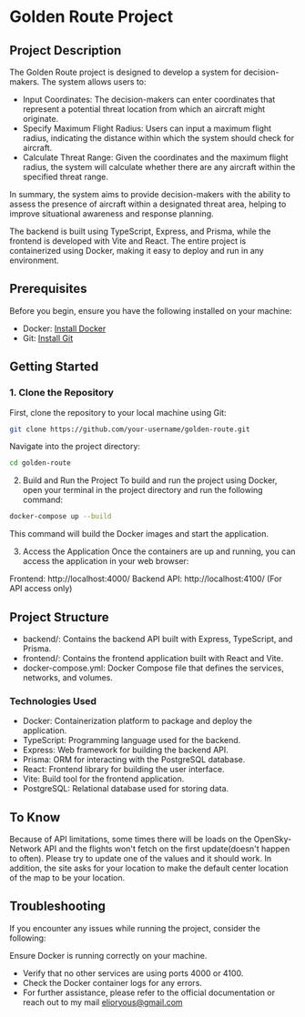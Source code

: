 # Golden Route Project

## Project Description

The Golden Route project is designed to develop a system for decision-makers. The system allows users to:

- Input Coordinates: The decision-makers can enter coordinates that represent a potential threat location from which an aircraft might originate.
- Specify Maximum Flight Radius: Users can input a maximum flight radius, indicating the distance within which the system should check for aircraft.
- Calculate Threat Range: Given the coordinates and the maximum flight radius, the system will calculate whether there are any aircraft within the specified threat range.

In summary, the system aims to provide decision-makers with the ability to assess the presence of aircraft within a designated threat area, helping to improve situational awareness and response planning.

The backend is built using TypeScript, Express, and Prisma, while the frontend is developed with Vite and React. The entire project is containerized using Docker, making it easy to deploy and run in any environment.

## Prerequisites

Before you begin, ensure you have the following installed on your machine:

- Docker: [Install Docker](https://docs.docker.com/get-docker/)
- Git: [Install Git](https://git-scm.com/book/en/v2/Getting-Started-Installing-Git)

## Getting Started

### 1. Clone the Repository

First, clone the repository to your local machine using Git:

```bash
git clone https://github.com/your-username/golden-route.git
```

Navigate into the project directory:

```bash
cd golden-route
```

2. Build and Run the Project
To build and run the project using Docker, open your terminal in the project directory and run the following command:

```bash
docker-compose up --build
```
This command will build the Docker images and start the application.

3. Access the Application
Once the containers are up and running, you can access the application in your web browser:

Frontend: http://localhost:4000/
Backend API: http://localhost:4100/ (For API access only)

## Project Structure
- backend/: Contains the backend API built with Express, TypeScript, and Prisma.
- frontend/: Contains the frontend application built with React and Vite.
- docker-compose.yml: Docker Compose file that defines the services, networks, and volumes.

### Technologies Used
- Docker: Containerization platform to package and deploy the application.
- TypeScript: Programming language used for the backend.
- Express: Web framework for building the backend API.
- Prisma: ORM for interacting with the PostgreSQL database.
- React: Frontend library for building the user interface.
- Vite: Build tool for the frontend application.
- PostgreSQL: Relational database used for storing data.

## To Know
Because of API limitations, some times there will be loads on the OpenSky-Network API and the flights won't fetch on the first update(doesn't happen to often). Please try to update one of the values and it should work. In addition, the site asks for your location to make the default center location of the map to be your location.

## Troubleshooting
If you encounter any issues while running the project, consider the following:

Ensure Docker is running correctly on your machine.
- Verify that no other services are using ports 4000 or 4100.
- Check the Docker container logs for any errors.
- For further assistance, please refer to the official documentation or reach out to my mail elioryous@gmail.com

